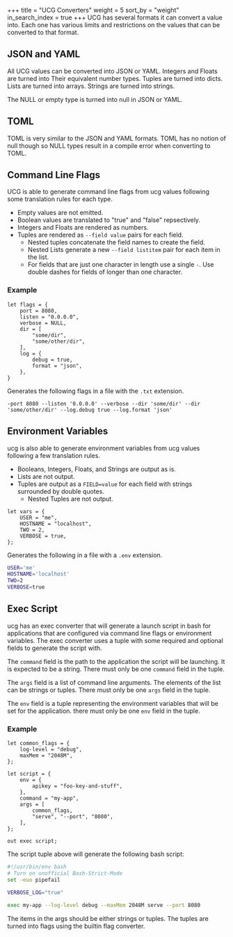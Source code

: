 +++
title = "UCG Converters"
weight = 5
sort_by = "weight"
in_search_index = true
+++
UCG has several formats it can convert a value into. Each one has various limits and
restrictions on the values that can be converted to that format.

JSON and YAML
----

All UCG values can be converted into JSON or YAML. Integers and Floats are turned into 
Their equivalent number types. Tuples are turned into dicts. Lists are turned into 
arrays. Strings are turned into strings.

The NULL or empty type is turned into null in JSON or YAML.

TOML
----

TOML is very similar to the JSON and YAML formats. TOML has no notion of null though 
so NULL types result in a compile error when converting to TOML.

Command Line Flags
----

UCG is able to generate command line flags from ucg values following some translation
rules for each type.

* Empty values are not emitted.
* Boolean values are translated to "true" and "false" repsectively.
* Integers and Floats are rendered as numbers.
* Tuples are rendered as `--field value` pairs for each field.
  * Nested tuples concatenate the field names to create the field.
  * Nested Lists generate a new `--field listitem` pair for each item in the list.
  * For fields that are just one character in length use a single `-`. Use double
    dashes for fields of longer than one character.

### Example

```
let flags = {
    port = 8080,
    listen = "0.0.0.0",
    verbose = NULL,
    dir = [
        "some/dir",
        "some/other/dir",
    ],
    log = {
        debug = true,
        format = "json",
    },
}
```

Generates the following flags in a file with the `.txt` extension.

```
-port 8080 --listen '0.0.0.0' --verbose --dir 'some/dir' --dir 'some/other/dir' --log.debug true --log.format 'json'
```

Environment Variables
--------

ucg is also able to generate environment variables from ucg values following a few
translation rules.

* Booleans, Integers, Floats, and Strings are output as is.
* Lists are not output.
* Tuples are output as a `FIELD=value` for each field with strings surrounded by double
  quotes.
  * Nested Tuples are not output.

```
let vars = {
    USER = "me",
    HOSTNAME = "localhost",
    TWO = 2,
    VERBOSE = true,
};
```

Generates the following in a file with a `.env` extension.

```sh
USER='me'
HOSTNAME='localhost'
TWO=2
VERBOSE=true
```

Exec Script
-----

ucg has an exec converter that will generate a launch script in bash for applications
that are configured via command line flags or environment variables. The exec converter
uses a tuple with some required and optional fields to generate the script with.

The `command` field is the path to the application the script will be launching. It is 
expected to be a string. There must only be one `command` field in the tuple.

The `args` field is a list of command line arguments. The elements of the list can be 
strings or tuples. There must only be one `args` field in the tuple.

The `env` field is a tuple representing the environment variables that will be set for 
the application. there must only be one `env` field in the tuple.

### Example

```
let common_flags = {
    log-level = "debug",
    maxMem = "2048M",
};

let script = {
    env = {
        apikey = "foo-key-and-stuff",
    },
    command = "my-app",
    args = [
        common_flags,
        "serve", "--port", "8080",
    ],
};

out exec script;
```

The script tuple above will generate the following bash script:

```sh
#!/usr/bin/env bash
# Turn on unofficial Bash-Strict-Mode
set -euo pipefail

VERBOSE_LOG="true"

exec my-app --log-level debug --maxMem 2048M serve --port 8080
```

The items in the args should be either strings or tuples. The tuples are turned into
flags using the builtin flag converter.